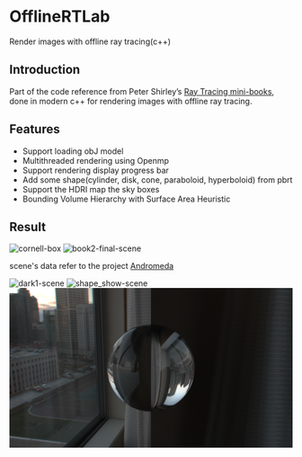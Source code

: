 # OfflineRTLab
Render images with offline ray tracing(c++)

## Introduction
Part of the code reference from Peter Shirley’s [Ray Tracing mini-books](https://raytracing.github.io/), done in modern c++ for rendering images with offline ray tracing.

## Features
- Support loading obJ model
- Multithreaded rendering using Openmp
- Support rendering display progress bar
- Add some shape(cylinder, disk, cone, paraboloid, hyperboloid) from pbrt
- Support the HDRI map the sky boxes
- Bounding Volume Hierarchy with Surface Area Heuristic

## Result
<img src="./result/cornell-box.png" alt="cornell-box">

<img src="./result/book2-final.png" alt="book2-final-scene">

scene's data refer to the project [Andromeda](https://github.com/moranzcw/Andromeda)

<img src="./result/dark1_hdr_skybox_3540.png" alt="dark1-scene">

<img src="./result/shape_show.png" alt="shape_show-scene">

<img src="./result/hdr_skybox.png" alt="hdr_skybox">
